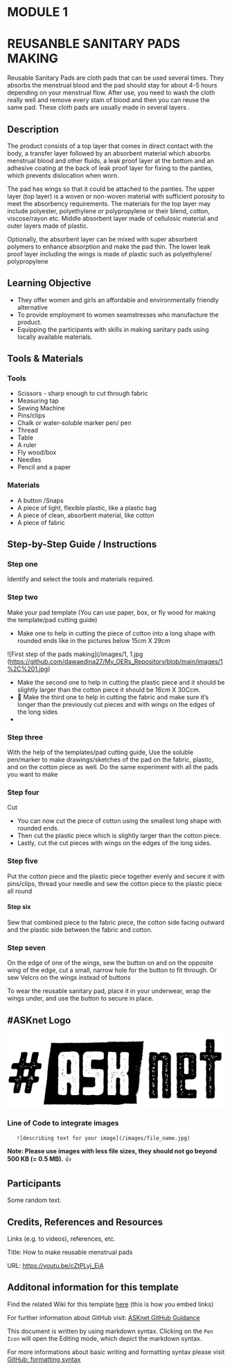# MODULE 1

# REUSANBLE SANITARY PADS MAKING

Reusable Sanitary Pads are cloth pads that can be used several times. They absorbs the menstrual blood and the pad should stay for about 4-5 hours depending on your menstrual flow. After use, you need to wash the cloth really well and remove every stain of blood and then you can reuse the same pad. These cloth pads are usually made in several layers . 

## Description 
The product consists of a top layer that comes in direct contact with the body, a transfer layer followed by an absorbent material which absorbs menstrual blood and other fluids, a leak proof layer at the bottom and an adhesive coating at the back of leak proof layer for fixing to the panties, which prevents dislocation when worn.

The pad has wings so that it could be attached to the panties. The upper layer (top layer) is a woven or non-woven material with sufficient porosity to meet the absorbency requirements. The materials for the top layer may include polyester, polyethylene or polypropylene or their blend, cotton, viscose/rayon etc. Middle absorbent layer made of cellulosic material and outer layers made of plastic. 

Optionally, the absorbent layer can be mixed with super absorbent polymers to enhance absorption and make the pad thin. The lower leak proof layer including the wings is made of plastic such as polyethylene/ polypropylene

## Learning Objective 
* They offer women and girls an affordable and environmentally friendly alternative
* To provide employment to women seamstresses who manufacture the product.
* Equipping the participants with skills in making sanitary pads using locally available materials.

## Tools & Materials
### Tools
- Scissors - sharp enough to cut through fabric
- Measuring tap
- Sewing Machine
- Pins/clips
- Chalk or water-soluble marker pen/ pen
- Thread
- Table
- A ruler
- Fly wood/box
- Needles
- Pencil and a paper

### Materials
- A button /Snaps
- A piece of light, flexible plastic, like a plastic bag
- A piece of clean, absorbent material, like cotton
- A piece of fabric

## Step-by-Step Guide / Instructions 
### Step one
Identify and select the tools and materials required.

### Step two
Make your pad template (You can use paper, box, or fly wood for making the template/pad cutting guide) 
* Make one to help in cutting the piece of cotton into a long shape with rounded ends like in the pictures below 15cm X 29cm

![First step of the pads making](/images/1, 1.jpg (https://github.com/dawaedina27/My_OERs_Repository/blob/main/images/1%2C%201.jpg)
  
* Make the second one to help in cutting the plastic piece and it should be slightly larger than the cotton piece it should be 16cm X 30Ccm.
* 	Make the third one to help in cutting the fabric and make sure it’s longer than the previously cut pieces and with wings on the edges of the long sides
* 
### Step three
With the help of the templates/pad cutting guide, Use the soluble pen/marker to make drawings/sketches of the pad on the fabric, plastic, and on the cotton piece as well. Do the same experiment with all the pads you want to make

### Step four
Cut
* You can now cut the piece of cotton using the smallest long shape with rounded ends.
* Then cut the plastic piece which is slightly larger than the cotton piece.
* Lastly, cut the cut pieces with wings on the edges of the long sides.

### Step five
Put the cotton piece and the plastic piece together evenly and secure it with pins/clips, thread your needle and sew the cotton piece to the plastic piece all round

#### Step six
Sew that combined piece to the fabric piece, the cotton side facing outward and the plastic side between the fabric and cotton.

### Step seven
On the edge of one of the wings, sew the button on and on the opposite wing of the edge, cut a small, narrow hole for the button to fit through. Or sew Velcro on the wings instead of buttons

To wear the reusable sanitary pad, place it in your underwear, wrap the wings under, and use the button to secure in place.

## #ASKnet Logo 

![ASKnet Logo](/images/asknet-logo.png)

### Line of Code to integrate images  
  ```
     ![describing text for your image](/images/file_name.jpg)
  ```  
**Note: Please use images with less file sizes, they should not go beyond 500 KB (= 0.5 MB).** :+1:  

## Participants
Some random text.

## Credits, References and Resources  
Links (e.g. to videos), references, etc.

Title: How to make reusable menstrual pads

URL: https://youtu.be/cZtPLyj_EiA


## Additonal information for this template
Find the related Wiki for this template [here](https://github.com/ASKnetCommunity/OER_documents_template/wiki) (this is how you embed links)  

For further information about GitHub visit: [ASKnet GitHub Guidance](https://asknet-open-training.github.io/Github-Guidance/) 

This document is written by using markdown syntax. Clicking on the `Pen Icon` will open the Editing mode, which depict the markdown syntax.

For more informations about basic writing and formatting syntax please visit [GitHub: formatting syntax](https://docs.github.com/en/get-started/writing-on-github/getting-started-with-writing-and-formatting-on-github/basic-writing-and-formatting-syntax)

